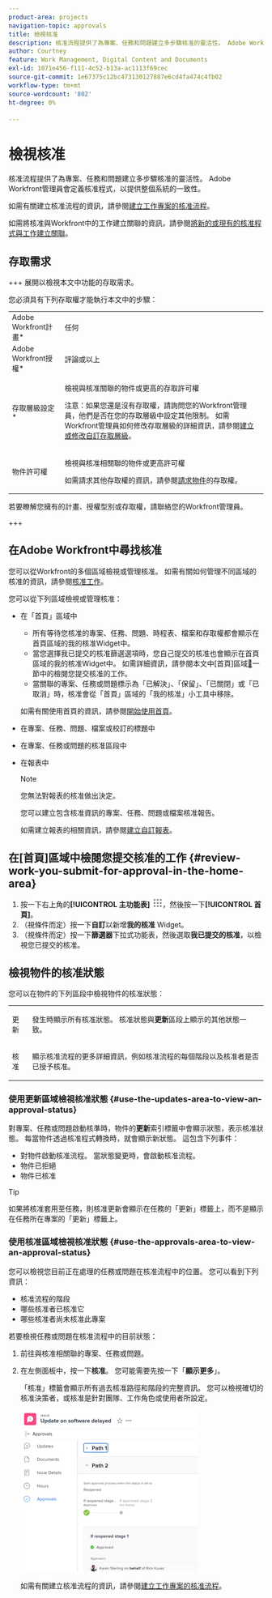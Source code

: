 ```yaml
---
product-area: projects
navigation-topic: approvals
title: 檢視核准
description: 核准流程提供了為專案、任務和問題建立多步驟核准的靈活性。 Adobe Workfront管理員會定義核准程式，以提供整個系統的一致性。
author: Courtney
feature: Work Management, Digital Content and Documents
exl-id: 1071e456-f111-4c52-b13a-ac1113f69cec
source-git-commit: 1e67375c12bc473130127887e6cd4fa474c4fb02
workflow-type: tm+mt
source-wordcount: '802'
ht-degree: 0%

---
```


# 檢視核准

核准流程提供了為專案、任務和問題建立多步驟核准的靈活性。 Adobe Workfront管理員會定義核准程式，以提供整個系統的一致性。

如需有關建立核准流程的資訊，請參閱[建立工作專案的核准流程](../../administration-and-setup/customize-workfront/configure-approval-milestone-processes/create-approval-processes.md)。

如需將核准與Workfront中的工作建立關聯的資訊，請參閱[將新的或現有的核准程式與工作建立關聯](../../review-and-approve-work/manage-approvals/associate-approval-with-work.md)。

## 存取需求

+++ 展開以檢視本文中功能的存取需求。

您必須具有下列存取權才能執行本文中的步驟：

<table style="table-layout:auto"> 
 <col> 
 <col> 
 <tbody> 
  <tr> 
   <td role="rowheader">Adobe Workfront計畫*</td> 
   <td> <p>任何</p> </td> 
  </tr> 
  <tr> 
   <td role="rowheader">Adobe Workfront授權*</td> 
   <td> <p>評論或以上</p> </td> 
  </tr> 
  <tr> 
   <td role="rowheader">存取層級設定*</td> 
   <td> <p>檢視與核准關聯的物件或更高的存取許可權</p> <p>注意：如果您還是沒有存取權，請詢問您的Workfront管理員，他們是否在您的存取層級中設定其他限制。 如需Workfront管理員如何修改存取層級的詳細資訊，請參閱<a href="../../administration-and-setup/add-users/configure-and-grant-access/create-modify-access-levels.md" class="MCXref xref">建立或修改自訂存取層級</a>。</p> </td> 
  </tr> 
  <tr> 
   <td role="rowheader">物件許可權</td> 
   <td> <p>檢視與核准相關聯的物件或更高許可權</p> <p>如需請求其他存取權的資訊，請參閱<a href="../../workfront-basics/grant-and-request-access-to-objects/request-access.md" class="MCXref xref">請求物件</a>的存取權。</p> </td> 
  </tr> 
 </tbody> 
</table>

若要瞭解您擁有的計畫、授權型別或存取權，請聯絡您的Workfront管理員。

+++

## 在Adobe Workfront中尋找核准

您可以從Workfront的多個區域檢視或管理核准。 如需有關如何管理不同區域的核准的資訊，請參閱[核准工作](../../review-and-approve-work/manage-approvals/approving-work.md)。

您可以從下列區域檢視或管理核准：

* 在「首頁」區域中

   * 所有等待您核准的專案、任務、問題、時程表、檔案和存取權都會顯示在首頁區域的我的核准Widget中。
   * 當您選擇我已提交的核准篩選選項時，您自己提交的核准也會顯示在首頁區域的我的核准Widget中。 如需詳細資訊，請參閱本文中[首頁]區域[&#128279;](#review-work-you-submit-for-approval-in-the-home-area)一節中的檢閱您提交核准的工作。
   * 當關聯的專案、任務或問題標示為「已解決」、「保留」、「已關閉」或「已取消」時，核准會從「首頁」區域的「我的核准」小工具中移除。

  如需有關使用首頁的資訊，請參閱[開始使用首頁](../../workfront-basics/using-home/using-the-home-area/get-started-with-home.md)。

* 在專案、任務、問題、檔案或校訂的標題中
* 在專案、任務或問題的核准區段中
* 在報表中

  >[!NOTE]
  >
  >您無法對報表的核准做出決定。

  您可以建立包含核准資訊的專案、任務、問題或檔案核准報告。

  如需建立報表的相關資訊，請參閱[建立自訂報表](../../reports-and-dashboards/reports/creating-and-managing-reports/create-custom-report.md)。

## 在[首頁]區域中檢閱您提交核准的工作 {#review-work-you-submit-for-approval-in-the-home-area}

1. 按一下右上角的&#x200B;**[!UICONTROL 主功能表]** ![主功能表圖示](assets/main-menu-icon.png)，然後按一下&#x200B;**[!UICONTROL 首頁]**。
1. （視條件而定）按一下&#x200B;**自訂**&#x200B;以新增&#x200B;**我的核准** Widget。
1. （視條件而定）按一下&#x200B;**篩選器**&#x200B;下拉式功能表，然後選取&#x200B;**我已提交的核准**，以檢視您已提交的核准。


## 檢視物件的核准狀態

您可以在物件的下列區段中檢視物件的核准狀態：

<table style="table-layout:auto"> 
 <col> 
 <col> 
 <tbody> 
  <tr> 
   <td role="rowheader">更新 </td> 
   <td> <p>發生時顯示所有核准狀態。 核准狀態與<strong>更新</strong>區段上顯示的其他狀態一致。</p> </td> 
  </tr> 
  <tr> 
   <td role="rowheader">核准</td> 
   <td> <p>顯示核准流程的更多詳細資訊，例如核准流程的每個階段以及核准者是否已授予核准。</p> </td> 
  </tr> 
 </tbody> 
</table>

### 使用更新區域檢視核准狀態 {#use-the-updates-area-to-view-an-approval-status}

對專案、任務或問題啟動核準時，物件的&#x200B;**更新**&#x200B;索引標籤中會顯示狀態，表示核准狀態。 每當物件透過核准程式轉換時，就會顯示新狀態。 這包含下列事件：

* 對物件啟動核准流程。 當狀態變更時，會啟動核准流程。
* 物件已拒絕
* 物件已核准

>[!TIP]
>
>如果將核准套用至任務，則核准更新會顯示在任務的「更新」標籤上，而不是顯示在任務所在專案的「更新」標籤上。

### 使用核准區域檢視核准狀態 {#use-the-approvals-area-to-view-an-approval-status}

您可以檢視您目前正在處理的任務或問題在核准流程中的位置。 您可以看到下列資訊：

* 核准流程的階段
* 哪些核准者已核准它
* 哪些核准者尚未核准此專案

若要檢視任務或問題在核准流程中的目前狀態：

1. 前往與核准相關聯的專案、任務或問題。
1. 在左側面板中，按一下&#x200B;**核准**。 您可能需要先按一下「**顯示更多**」。

   「核准」標籤會顯示所有過去核准路徑和階段的完整資訊。 您可以檢視確切的核准決策者，或核准是針對團隊、工作角色或使用者所設定。

   ![已展開核准索引標籤](assets/approvals-tab-expanded-on-issue-nwe-350x320.png)

   如需有關建立核准流程的資訊，請參閱[建立工作專案的核准流程](../../administration-and-setup/customize-workfront/configure-approval-milestone-processes/create-approval-processes.md)。
